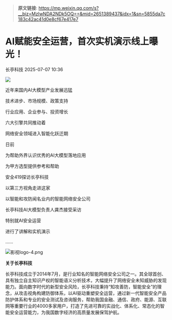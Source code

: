 > **原文链接**: https://mp.weixin.qq.com/s?__biz=MzIwNDA2NDk5OQ==&mid=2651389437&idx=1&sn=5855da7c183c42ac41d0e8cf67e417e7

#  AI赋能安全运营，首次实机演示线上曝光！  
 长亭科技   2025-07-07 10:36  
  
![](https://mmecoa.qpic.cn/sz_mmecoa_png/Fuleibl6qMuqOUuicfAbTq2hCkJ0VV3ZtGWibJic6XBQZxVXD5UqDREzfLEEVCKu1T5RbfBGBACy0BJF7icxzRgx5VQ/640?wx_fmt=png&from=appmsg "")  
  
近年来国内AI大模型产业发展迅猛  
  
技术进步、市场规模、政策支持  
  
行业应用、企业参与、投资增长  
  
六大引擎共同推动着  
  
网络安全领域进入智能化跃迁期  
  
  
日前  
  
为帮助外界认识优秀的AI大模型落地应用  
  
为甲方选型提供参考和帮助  
  
安全419探访长亭科技  
  
以第三方视角走进这家  
  
以智能和攻防闻名业内的智能网络安全公司  
  
  
长亭科技AI大模型负责人龚杰接受采访  
  
特别就AI安全运营  
  
进行了讲解和实机演示  
  
  
......  
  
![影视logo-4.png](https://mmbiz.qpic.cn/mmbiz_png/NCzpaOPov3P6Cr9zLG4jW69qLoMcUlf31KL2rro0J3gPicr3ic3rIiao4EDicicM7WhkNrMWlTWQwbl9gD4NcSvyjmA/640?from=appmsg "")  
  
  
  
**关于长亭科技**  
  
  
长亭科技成立于2014年7月，是行业知名的智能网络安全公司之一。其全球首创、具有独立自主知识产权的智能语义分析技术，大幅提升了网络安全未知威胁的发现能力。面向数字时代的新型安全风险，长亭科技秉持“知攻善防，智能安全”的理念，从攻击视角构建防御体系，以AI驱动重塑安全运营，通过新一代智能安全产品防护体系和专业的安全测试及咨询服务，帮助我国金融、通信、政府、能源、互联网等重要行业的4000多家用户，打造了先进可靠的实战化、体系化、常态化的智能安全运营能力，为我国数字经济的高质量发展保驾护航。  
  
  
  
